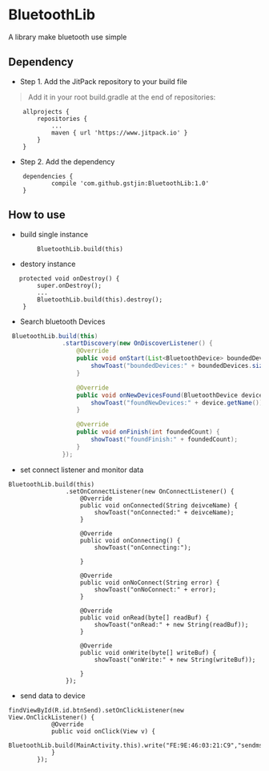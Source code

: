 # BluetoothLib


A library make bluetooth use simple 


## Dependency
- Step 1. Add the JitPack repository to your build file
> Add it in your root build.gradle at the end of repositories:
```
    allprojects {
		repositories {
			...
			maven { url 'https://www.jitpack.io' }
		}
	}
```
- Step 2. Add the dependency 
```
    dependencies {
	        compile 'com.github.gstjin:BluetoothLib:1.0'
	}

```

## How to use
- build single instance
```
        BluetoothLib.build(this)
```
- destory instance
```
   protected void onDestroy() {
        super.onDestroy();
        ...
        BluetoothLib.build(this).destroy();
    }
```

 - Search bluetooth Devices
 ```java
  BluetoothLib.build(this)
                .startDiscovery(new OnDiscoverListener() {
                    @Override
                    public void onStart(List<BluetoothDevice> boundedDevices) {
                        showToast("boundedDevices:" + boundedDevices.size());
                    }

                    @Override
                    public void onNewDevicesFound(BluetoothDevice device) {
                        showToast("foundNewDevices:" + device.getName());
                    }

                    @Override
                    public void onFinish(int foundedCount) {
                        showToast("foundFinish:" + foundedCount);
                    }
                });
 ```
- set connect listener and monitor data
```
BluetoothLib.build(this)             
                .setOnConnectListener(new OnConnectListener() {
                    @Override
                    public void onConnected(String deivceName) {
                        showToast("onConnected:" + deivceName);
                    }

                    @Override
                    public void onConnecting() {
                        showToast("onConnecting:");

                    }

                    @Override
                    public void onNoConnect(String error) {
                        showToast("onNoConnect:" + error);
                    }

                    @Override
                    public void onRead(byte[] readBuf) {
                        showToast("onRead:" + new String(readBuf));
                    }

                    @Override
                    public void onWrite(byte[] writeBuf) {
                        showToast("onWrite:" + new String(writeBuf));

                    }
                });
```
- send data to device 
```
findViewById(R.id.btnSend).setOnClickListener(new View.OnClickListener() {
            @Override
            public void onClick(View v) {
                BluetoothLib.build(MainActivity.this).write("FE:9E:46:03:21:C9","sendmsg".getBytes());
            }
        });
```



